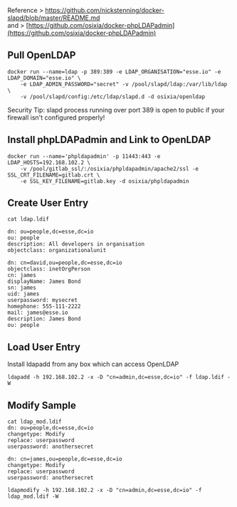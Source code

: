 Reference > https://github.com/nickstenning/docker-slapd/blob/master/README.md	
      and > [https://github.com/osixia/docker-phpLDAPadmin](https://github.com/osixia/docker-phpLDAPadmin) 

## Pull OpenLDAP

	docker run --name=ldap -p 389:389 -e LDAP_ORGANISATION="esse.io" -e LDAP_DOMAIN="esse.io" \
		-e LDAP_ADMIN_PASSWORD="secret" -v /pool/slapd/ldap:/var/lib/ldap \
		-v /pool/slapd/config:/etc/ldap/slapd.d -d osixia/openldap


Security Tip: slapd process running over port 389 is open to public if your firewall isn't configured properly!

## Install phpLDAPadmin and Link to OpenLDAP

	docker run --name='phpldapadmin' -p 11443:443 -e LDAP_HOSTS=192.168.102.2 \
		-v /pool/gitlab_ssl/:/osixia/phpldapadmin/apache2/ssl -e SSL_CRT_FILENAME=gitlab.crt \
		-e SSL_KEY_FILENAME=gitlab.key -d osixia/phpldapadmin

## Create User Entry
	cat ldap.ldif 	

	dn: ou=people,dc=esse,dc=io
	ou: people
	description: All developers in organisation
	objectclass: organizationalunit
	
	dn: cn=david,ou=people,dc=esse,dc=io
	objectclass: inetOrgPerson
	cn: james
	displayName: James Bond
	sn: james
	uid: james
	userpassword: mysecret
	homephone: 555-111-2222
	mail: james@esse.io
	description: James Bond
	ou: people

## Load User Entry
Install ldapadd from any box which can access OpenLDAP

	ldapadd -h 192.168.102.2 -x -D "cn=admin,dc=esse,dc=io" -f ldap.ldif -W

## Modify Sample	

	cat ldap_mod.ldif
	dn: ou=people,dc=esse,dc=io
	changetype: Modify
	replace: userpassword
	userpassword: anothersecret
	
	dn: cn=james,ou=people,dc=esse,dc=io
	changetype: Modify
	replace: userpassword
	userpassword: anothersecret

	ldapmodify -h 192.168.102.2 -x -D "cn=admin,dc=esse,dc=io" -f ldap_mod.ldif -W

